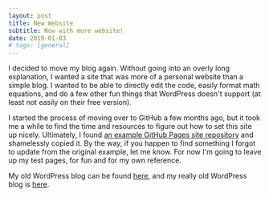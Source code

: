 ```yaml
---
layout: post
title: New Website
subtitle: Now with more website!
date: 2019-01-03
# tags: [general]
---
```


I decided to move my blog again. Without going into an overly long explanation, I wanted a site that was more of a personal website than a simple blog. I wanted to be able to directly edit the code, easily format math equations, and do a few other fun things that WordPress doesn't support (at least not easily on their free version).

I started the process of moving over to GitHub a few months ago, but it took me a while to find the time and resources to figure out how to set this site up nicely. Ultimately, I found [an example GitHub Pages site repository](https://github.com/daattali/beautiful-jekyll) and shamelessly copied it. By the way, if you happen to find something I forgot to update from the original example, let me know. For now I'm going to leave up my test pages, for fun and for my own reference.

My old WordPress blog can be found [here](https://adphdblog.wordpress.com/), and my really old WordPress blog is [here](https://kreswell.wordpress.com/).
